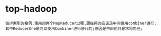 # top-hadoop
	倒排索引的案例,使用的两个MapReducer过程,更经典的应该是中间使用combiner进行;
	其中ReducerOne是可以使用Combiner进行替代的;原因是中间也只是求和而已;